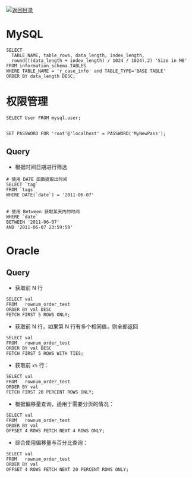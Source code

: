 [![返回目录](https://parg.co/UCb)](https://github.com/wxyyxc1992/Awesome-CheatSheet)

# MySQL

```
SELECT
  TABLE_NAME, table_rows, data_length, index_length,
  round(((data_length + index_length) / 1024 / 1024),2) 'Size in MB'
FROM information_schema.TABLES
WHERE TABLE_NAME = 'r_case_info' and TABLE_TYPE='BASE TABLE'
ORDER BY data_length DESC;
```

# 权限管理

```
SELECT User FROM mysql.user;


SET PASSWORD FOR 'root'@'localhost' = PASSWORD('MyNewPass');
```

## Query

* 根据时间日期进行筛选

```
# 使用 DATE 函数提取出时间
SELECT `tag`
FROM `tags`
WHERE DATE(`date`) = '2011-06-07'


# 使用 Between 获取某天内的时间
WHERE `date`
BETWEEN '2011-06-07'
AND '2011-06-07 23:59:59'
```

# Oracle

## Query

* 获取前 N 行

```
SELECT val
FROM   rownum_order_test
ORDER BY val DESC
FETCH FIRST 5 ROWS ONLY;
```

* 获取前 N 行，如果第 N 行有多个相同值，则全部返回

```
SELECT val
FROM   rownum_order_test
ORDER BY val DESC
FETCH FIRST 5 ROWS WITH TIES;
```

* 获取前 `x%` 行：

```
SELECT val
FROM   rownum_order_test
ORDER BY val
FETCH FIRST 20 PERCENT ROWS ONLY;
```

* 根据偏移量查询，适用于需要分页的情况：

```
SELECT val
FROM   rownum_order_test
ORDER BY val
OFFSET 4 ROWS FETCH NEXT 4 ROWS ONLY;
```

* 综合使用偏移量与百分比查询：

```
SELECT val
FROM   rownum_order_test
ORDER BY val
OFFSET 4 ROWS FETCH NEXT 20 PERCENT ROWS ONLY;
```
